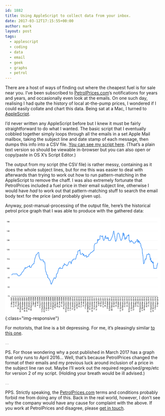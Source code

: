 ```yaml
---
id: 1882
title: Using AppleScript to collect data from your inbox.
date: 2017-03-12T17:15:55+00:00
author: mark
layout: post
tags:
  - applescript
  - coding
  - data
  - email
  - geek
  - graphs
  - petrol
---
```

There are a host of ways of finding out where the cheapest fuel is for sale near you. I&#8217;ve been subscribed to [PetrolPrices.com](https://www.petrolprices.com/)&#8217;s notifications for years and years, and occasionally even look at the emails. On one such day, realising I had quite the history of local at-the-pump prices, I wondered if I could easily collate and chart this data. Being sat at a Mac, I turned to [AppleScript](https://developer.apple.com/library/content/documentation/AppleScript/Conceptual/AppleScriptLangGuide/introduction/ASLR_intro.html).

I&#8217;d never written any AppleScript before but I knew it must be fairly straightforward to do what I wanted. The basic script that I eventually cobbled together simply loops through all the emails in a set Apple Mail mailbox, taking the subject line and date stamp of each message, then dumps this info into a CSV file. [You can see my script here](/images/fromwp/2017/03/subjects-and-dates-in-mailbox.txt). (That&#8217;s a plain text version so should be viewable in-browser but you can also open or copy/paste in OS X&#8217;s Script Editor.)

The output from my script (the CSV file) is rather messy, containing as it does the whole subject lines, but for me this was easier to deal with afterwards than trying to work out how to run pattern-matching in the AppleScript to remove the chaff. I was also extremely fortunate that PetrolPrices included a fuel price in their email subject line, otherwise I would have _had_ to work out that pattern-matching stuff to search the email body text for the price (and probably given up).

Anyway, post-manual-processing of the output file, here&#8217;s the historical petrol price graph that I was able to produce with the gathered data:

<!-- [<img class="aligncenter size-full wp-image-2053" src="/images/fromwp/2017/03/sheffield-petrol-prices.png" alt="" width="900" height="560" srcset="/images/fromwp/2017/03/sheffield-petrol-prices.png 900w, /images/fromwp/2017/03/sheffield-petrol-prices-300x187.png 300w, /images/fromwp/2017/03/sheffield-petrol-prices-768x478.png 768w" sizes="(max-width: 900px) 100vw, 900px" />](/images/fromwp/2017/03/sheffield-petrol-prices.png) -->
![Sheffield petrol prices graph](/images/fromwp/2017/03/sheffield-petrol-prices.png){:class="img-responsive"}

For motorists, that line is a bit depressing. For me, it&#8217;s pleasingly similar [to this one](http://www.racfoundation.org/data/uk-pump-prices-over-time).

<span style="color: #999999;">&#8230;</span>

PS. For those wondering why a post published in March 2017 has a graph that only runs to April 2016&#8230; Well, that&#8217;s because PetrolPrices changed the format of their emails and my previous luck around inclusion of a price in the subject line ran out. Maybe I&#8217;ll work out the required regex/sed/grep/etc for version 2 of my script. (Holding your breath would be ill advised.)

<span style="color: #999999;">&#8230;</span>

PPS. Strictly speaking, the [PetrolPrices.com](https://www.petrolprices.com/) terms and conditions probably forbid me from doing any of this. Back in the real world, however, I don&#8217;t see why the company would have any cause for complaint with the above. If you work at PetrolPrices and disagree, please [get in touch](http://www.sallonoroff.co.uk/blog/about/).

&nbsp;
